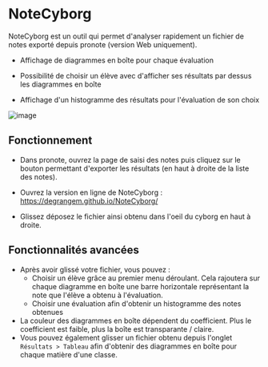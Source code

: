 # NoteCyborg

NoteCyborg est un outil qui permet d'analyser rapidement un fichier de notes exporté depuis pronote (version Web uniquement).

- Affichage de diagrammes en boîte pour chaque évaluation

- Possibilité de choisir un élève avec d'afficher ses résultats par dessus les diagrammes en boîte

- Affichage d'un histogramme des résultats pour l'évaluation de son choix

![image](https://user-images.githubusercontent.com/53106394/236934298-9cc8b531-f286-409f-8e2d-616907bec182.png)

## Fonctionnement

- Dans pronote, ouvrez la page de saisi des notes puis cliquez sur le bouton permettant d'exporter les résultats (en haut à droite de la liste des notes).

- Ouvrez la version en ligne de NoteCyborg : https://degrangem.github.io/NoteCyborg/

- Glissez déposez le fichier ainsi obtenu dans l'oeil du cyborg en haut à droite.

## Fonctionnalités avancées

- Après avoir glissé votre fichier, vous pouvez :
  - Choisir un élève grâce au premier menu déroulant. Cela rajoutera sur chaque diagramme en boîte une barre horizontale représentant la note que l'élève a obtenu à l'évaluation.
  - Choisir une évaluation afin d'obtenir un histogramme des notes obtenues
- La couleur des diagrammes en boîte dépendent du coefficient. Plus le coefficient est faible, plus la boîte est transparante / claire.
- Vous pouvez également glisser un fichier obtenu depuis l'onglet `Résultats > Tableau` afin d'obtenir des diagrammes en boîte pour chaque matière d'une classe.
